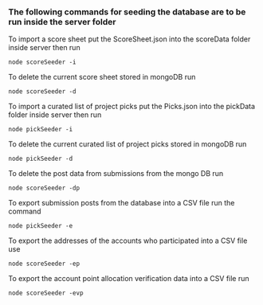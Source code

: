 ### The following commands for seeding the database are to be run inside the server folder

To import a score sheet put the ScoreSheet.json into the scoreData folder inside server then run

`node scoreSeeder -i`

To delete the current score sheet stored in mongoDB run

`node scoreSeeder -d`

To import a curated list of project picks put the Picks.json into the pickData folder inside server then run

`node pickSeeder -i`

To delete the current curated list of project picks stored in mongoDB run

`node pickSeeder -d`

To delete the post data from submissions from the mongo DB run

`node scoreSeeder -dp`

To export submission posts from the database into a CSV file run the command

`node pickSeeder -e`

To export the addresses of the accounts who participated into a CSV file use

`node scoreSeeder -ep`

To export the account point allocation verification data into a CSV file run

`node scoreSeeder -evp`
